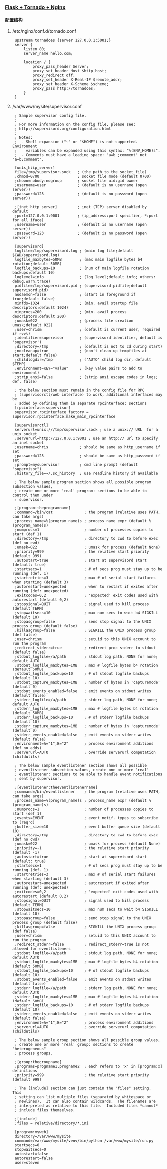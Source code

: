 ### [Flask + Tornado + Nginx](http://blog.csdn.net/wangpeng198688/article/details/46893107)

#### 配置结构

1. /etc/nginx/conf.d/tornado.conf

		upstream tornadoes {server 127.0.0.1:5001;}
		server {
			listen 80;
			server_name hello.com;
			
			location / {
				proxy_pass_header Server;
				proxy_set_header Host $http_host;
				proxy_redirect off;
				proxy_set_header X-Real-IP $remote_addr;
				proxy_set_header X-Scheme $scheme;
				proxy_pass http://tornadoes;
			}
		}

2. /var/www/mysite/supervisor.conf

		; Sample supervisor config file.
		;
		; For more information on the config file, please see:
		; http://supervisord.org/configuration.html
		;
		; Notes:
		;  - Shell expansion ("~" or "$HOME") is not supported.  Environment
		;    variables can be expanded using this syntax: "%(ENV_HOME)s".
		;  - Comments must have a leading space: "a=b ;comment" not "a=b;comment".
		
		[unix_http_server]
		file=/tmp/supervisor.sock   ; (the path to the socket file)
		;chmod=0700                 ; socket file mode (default 0700)
		;chown=nobody:nogroup       ; socket file uid:gid owner
		;username=user              ; (default is no username (open server))
		;password=123               ; (default is no password (open server))
		
		;[inet_http_server]         ; inet (TCP) server disabled by default
		;port=127.0.0.1:9001        ; (ip_address:port specifier, *:port for all iface)
		;username=user              ; (default is no username (open server))
		;password=123               ; (default is no password (open server))
		
		[supervisord]
		logfile=/tmp/supervisord.log ; (main log file;default $CWD/supervisord.log)
		logfile_maxbytes=50MB        ; (max main logfile bytes b4 rotation;default 50MB)
		logfile_backups=10           ; (num of main logfile rotation backups;default 10)
		loglevel=info                ; (log level;default info; others: debug,warn,trace)
		pidfile=/tmp/supervisord.pid ; (supervisord pidfile;default supervisord.pid)
		nodaemon=false               ; (start in foreground if true;default false)
		minfds=1024                  ; (min. avail startup file descriptors;default 1024)
		minprocs=200                 ; (min. avail process descriptors;default 200)
		;umask=022                   ; (process file creation umask;default 022)
		;user=chrism                 ; (default is current user, required if root)
		;identifier=supervisor       ; (supervisord identifier, default is 'supervisor')
		;directory=/tmp              ; (default is not to cd during start)
		;nocleanup=true              ; (don't clean up tempfiles at start;default false)
		;childlogdir=/tmp            ; ('AUTO' child log dir, default $TEMP)
		;environment=KEY="value"     ; (key value pairs to add to environment)
		;strip_ansi=false            ; (strip ansi escape codes in logs; def. false)
		
		; the below section must remain in the config file for RPC
		; (supervisorctl/web interface) to work, additional interfaces may be
		; added by defining them in separate rpcinterface: sections
		[rpcinterface:supervisor]
		supervisor.rpcinterface_factory = supervisor.rpcinterface:make_main_rpcinterface
		
		[supervisorctl]
		serverurl=unix:///tmp/supervisor.sock ; use a unix:// URL  for a unix socket
		;serverurl=http://127.0.0.1:9001 ; use an http:// url to specify an inet socket
		;username=chris              ; should be same as http_username if set
		;password=123                ; should be same as http_password if set
		;prompt=mysupervisor         ; cmd line prompt (default "supervisor")
		;history_file=~/.sc_history  ; use readline history if available
		
		; The below sample program section shows all possible program subsection values,
		; create one or more 'real' program: sections to be able to control them under
		; supervisor.
		
		;[program:theprogramname]
		;command=/bin/cat              ; the program (relative uses PATH, can take args)
		;process_name=%(program_name)s ; process_name expr (default %(program_name)s)
		;numprocs=1                    ; number of processes copies to start (def 1)
		;directory=/tmp                ; directory to cwd to before exec (def no cwd)
		;umask=022                     ; umask for process (default None)
		;priority=999                  ; the relative start priority (default 999)
		;autostart=true                ; start at supervisord start (default: true)
		;startsecs=1                   ; # of secs prog must stay up to be running (def. 1)
		;startretries=3                ; max # of serial start failures when starting (default 3)
		;autorestart=unexpected        ; when to restart if exited after running (def: unexpected)
		;exitcodes=0,2                 ; 'expected' exit codes used with autorestart (default 0,2)
		;stopsignal=QUIT               ; signal used to kill process (default TERM)
		;stopwaitsecs=10               ; max num secs to wait b4 SIGKILL (default 10)
		;stopasgroup=false             ; send stop signal to the UNIX process group (default false)
		;killasgroup=false             ; SIGKILL the UNIX process group (def false)
		;user=chrism                   ; setuid to this UNIX account to run the program
		;redirect_stderr=true          ; redirect proc stderr to stdout (default false)
		;stdout_logfile=/a/path        ; stdout log path, NONE for none; default AUTO
		;stdout_logfile_maxbytes=1MB   ; max # logfile bytes b4 rotation (default 50MB)
		;stdout_logfile_backups=10     ; # of stdout logfile backups (default 10)
		;stdout_capture_maxbytes=1MB   ; number of bytes in 'capturemode' (default 0)
		;stdout_events_enabled=false   ; emit events on stdout writes (default false)
		;stderr_logfile=/a/path        ; stderr log path, NONE for none; default AUTO
		;stderr_logfile_maxbytes=1MB   ; max # logfile bytes b4 rotation (default 50MB)
		;stderr_logfile_backups=10     ; # of stderr logfile backups (default 10)
		;stderr_capture_maxbytes=1MB   ; number of bytes in 'capturemode' (default 0)
		;stderr_events_enabled=false   ; emit events on stderr writes (default false)
		;environment=A="1",B="2"       ; process environment additions (def no adds)
		;serverurl=AUTO                ; override serverurl computation (childutils)
		
		; The below sample eventlistener section shows all possible
		; eventlistener subsection values, create one or more 'real'
		; eventlistener: sections to be able to handle event notifications
		; sent by supervisor.
		
		;[eventlistener:theeventlistenername]
		;command=/bin/eventlistener    ; the program (relative uses PATH, can take args)
		;process_name=%(program_name)s ; process_name expr (default %(program_name)s)
		;numprocs=1                    ; number of processes copies to start (def 1)
		;events=EVENT                  ; event notif. types to subscribe to (req'd)
		;buffer_size=10                ; event buffer queue size (default 10)
		;directory=/tmp                ; directory to cwd to before exec (def no cwd)
		;umask=022                     ; umask for process (default None)
		;priority=-1                   ; the relative start priority (default -1)
		;autostart=true                ; start at supervisord start (default: true)
		;startsecs=1                   ; # of secs prog must stay up to be running (def. 1)
		;startretries=3                ; max # of serial start failures when starting (default 3)
		;autorestart=unexpected        ; autorestart if exited after running (def: unexpected)
		;exitcodes=0,2                 ; 'expected' exit codes used with autorestart (default 0,2)
		;stopsignal=QUIT               ; signal used to kill process (default TERM)
		;stopwaitsecs=10               ; max num secs to wait b4 SIGKILL (default 10)
		;stopasgroup=false             ; send stop signal to the UNIX process group (default false)
		;killasgroup=false             ; SIGKILL the UNIX process group (def false)
		;user=chrism                   ; setuid to this UNIX account to run the program
		;redirect_stderr=false         ; redirect_stderr=true is not allowed for eventlisteners
		;stdout_logfile=/a/path        ; stdout log path, NONE for none; default AUTO
		;stdout_logfile_maxbytes=1MB   ; max # logfile bytes b4 rotation (default 50MB)
		;stdout_logfile_backups=10     ; # of stdout logfile backups (default 10)
		;stdout_events_enabled=false   ; emit events on stdout writes (default false)
		;stderr_logfile=/a/path        ; stderr log path, NONE for none; default AUTO
		;stderr_logfile_maxbytes=1MB   ; max # logfile bytes b4 rotation (default 50MB)
		;stderr_logfile_backups=10     ; # of stderr logfile backups (default 10)
		;stderr_events_enabled=false   ; emit events on stderr writes (default false)
		;environment=A="1",B="2"       ; process environment additions
		;serverurl=AUTO                ; override serverurl computation (childutils)
		
		; The below sample group section shows all possible group values,
		; create one or more 'real' group: sections to create "heterogeneous"
		; process groups.
		
		;[group:thegroupname]
		;programs=progname1,progname2  ; each refers to 'x' in [program:x] definitions
		;priority=999                  ; the relative start priority (default 999)
		
		; The [include] section can just contain the "files" setting.  This
		; setting can list multiple files (separated by whitespace or
		; newlines).  It can also contain wildcards.  The filenames are
		; interpreted as relative to this file.  Included files *cannot*
		; include files themselves.
		
		;[include]
		;files = relative/directory/*.ini
		
		[program:myweb]
		directory=/var/www/mysite
		command=/var/www/mysite/venv/bin/python /var/www/mysite/run.py
		startsecs=0
		stopwaitsecs=0
		autostart=false
		autorestart=false
		user=steven